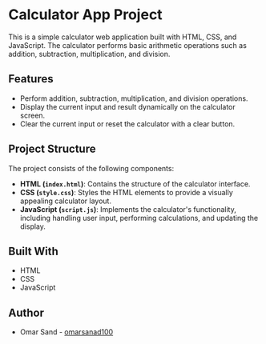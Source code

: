 # Calculator App Project

This is a simple calculator web application built with HTML, CSS, and JavaScript. The calculator performs basic arithmetic operations such as addition, subtraction, multiplication, and division.

## Features

- Perform addition, subtraction, multiplication, and division operations.
- Display the current input and result dynamically on the calculator screen.
- Clear the current input or reset the calculator with a clear button.

## Project Structure

The project consists of the following components:

- **HTML (`index.html`)**: Contains the structure of the calculator interface.
- **CSS (`style.css`)**: Styles the HTML elements to provide a visually appealing calculator layout.
- **JavaScript (`script.js`)**: Implements the calculator's functionality, including handling user input, performing calculations, and updating the display.

## Built With

- HTML
- CSS
- JavaScript

## Author

- Omar Sand - [omarsanad100](https://github.com/omarsanad100)

